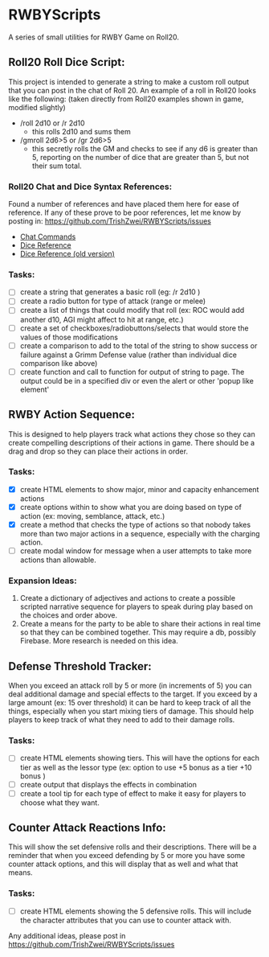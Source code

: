 # RWBYScripts
 A series of small utilities for RWBY Game on Roll20.

## Roll20 Roll Dice Script:
This project is intended to generate a string to make a custom roll output that you can post in the chat of Roll 20. 
An example of a roll in Roll20 looks like the following: \(taken directly from Roll20 examples shown in game, modified slightly\) 

* /roll 2d10 or /r 2d10
    * this rolls 2d10 and sums them
* /gmroll 2d6>5 or /gr 2d6>5
    * this secretly rolls the GM and checks to see if any d6 is greater than 5, reporting on the number of dice that are greater than 5, but not their sum total.

### Roll20 Chat and Dice Syntax References:
Found a number of references and have placed them here for ease of reference. If any of these prove to be poor references, let me know by posting in: https://github.com/TrishZwei/RWBYScripts/issues

* [Chat Commands](https://wiki.roll20.net/Complete_Guide_to_Macros_%26_Rolls#Chat_Commands) 
* [Dice Reference](https://help.roll20.net/hc/en-us/articles/360037773133-Dice-Reference)
* [Dice Reference \(old version\)](https://wiki.roll20.net/Complete_Guide_to_Macros_%26_Rolls#Dice_Syntax)

### Tasks: 
- [ ] create a string that generates a basic roll \(eg: /r 2d10 \)
- [ ] create a radio button for type of attack \(range or melee\) 
- [ ] create a list of things that could modify that roll \(ex: ROC would add another d10, AGI might affect to hit at range, etc.\)
- [ ] create a set of checkboxes/radiobuttons/selects that would store the values of those modifications
- [ ] create a comparison to add to the total of the string to show success or failure against a Grimm Defense value \(rather than individual dice comparison like above\)
- [ ] create function and call to function for output of string to page. The output could be in a specified div or even the alert or other 'popup like element'

## RWBY Action Sequence:
This is designed to help players track what actions they chose so they can create compelling descriptions of their actions in game. There should be a drag and drop so they can place their actions in order.

### Tasks: 
- [x] create HTML elements to show major, minor and capacity enhancement actions 
- [x] create options within to show what you are doing based on type of action \(ex: moving, semblance, attack, etc.\)
- [x] create a method that checks the type of actions so that nobody takes more than two major actions in a sequence, especially with the charging action.
- [ ] create modal window for message when a user attempts to take more actions than allowable.

### Expansion Ideas:
1. Create a dictionary of adjectives and actions to create a possible scripted narrative sequence for players to speak during play based on the choices and order above.
2. Create a means for the party to be able to share their actions in real time so that they can be combined together. This may require a db, possibly Firebase. More research is needed on this idea.

## Defense Threshold Tracker:
When you exceed an attack roll by 5 or more \(in increments of 5\) you can deal additional damage and special effects to the target. If you exceed by a large amount \(ex: 15 over threshold\) it can be hard to keep track of all the things, especially when you start mixing tiers of damage. This should help players to keep track of what they need to add to their damage rolls.

### Tasks: 
- [ ] create HTML elements showing tiers. This will have the options for each tier as well as the lessor type \(ex: option to use +5 bonus as a tier +10 bonus \)
- [ ] create output that displays the effects in combination
- [ ] create a tool tip for each type of effect to make it easy for players to choose what they want.

## Counter Attack Reactions Info:
This will show the set defensive rolls and their descriptions. There will be a reminder that when you exceed defending by 5 or more you have some counter attack options, and this will display that as well and what that means. 
### Tasks: 
- [ ] create HTML elements showing the 5 defensive rolls. This will include the character attributes that you can use to counter attack with. 


Any additional ideas, please post in https://github.com/TrishZwei/RWBYScripts/issues 



